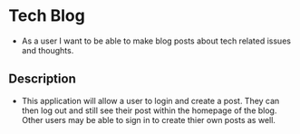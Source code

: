 # Tech Blog
* As a user I want to be able to make blog posts about tech related issues and thoughts. 

## Description
* This application will allow a user to login and create a post. They can then log out and still see their post within the homepage of the blog. Other users may be able to sign in to create thier own posts as well. 